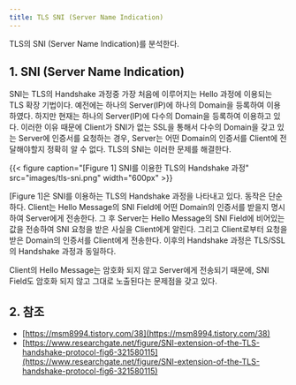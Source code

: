 ```yaml
---
title: TLS SNI (Server Name Indication)
---
```


TLS의 SNI (Server Name Indication)를 분석한다.

## 1. SNI (Server Name Indication)

SNI는 TLS의 Handshake 과정중 가장 처음에 이루어지는 Hello 과정에 이용되는 TLS 확장 기법이다. 예전에는 하나의 Server(IP)에 하나의 Domain을 등록하여 이용하였다. 하지만 현재는 하나의 Server(IP)에 다수의 Domain을 등록하여 이용하고 있다. 이러한 이유 때문에 Client가 SNI가 없는 SSL을 통해서 다수의 Domain을 갖고 있는 Server에 인증서를 요청하는 경우, Server는 어떤 Domain의 인증서를 Client에 전달해야할지 정확히 알 수 없다. TLS의 SNI는 이러한 문제를 해결한다. 

{{< figure caption="[Figure 1] SNI를 이용한 TLS의 Handshake 과정" src="images/tls-sni.png" width="600px" >}}

[Figure 1]은 SNI를 이용하는 TLS의 Handshake 과정을 나타내고 있다. 동작은 단순하다. Client는 Hello Message의 SNI Field에 어떤 Domain의 인증서를 받을지 명시하여 Server에게 전송한다. 그 후 Server는 Hello Message의 SNI Field에 비어있는 값을 전송하여 SNI 요청을 받은 사실을 Client에게 알린다. 그리고 Client로부터 요청을 받은 Domain의 인증서를 Client에게 전송한다. 이후의 Handshake 과정은 TLS/SSL의 Handshake 과정과 동일하다.

Client의 Hello Message는 암호화 되지 않고 Server에게 전송되기 때문에, SNI Field도 암호화 되지 않고 그대로 노출된다는 문제점을 갖고 있다.

## 2. 참조

* [https://msm8994.tistory.com/38](https://msm8994.tistory.com/38)
* [https://www.researchgate.net/figure/SNI-extension-of-the-TLS-handshake-protocol-fig6-321580115](https://www.researchgate.net/figure/SNI-extension-of-the-TLS-handshake-protocol-fig6-321580115)
